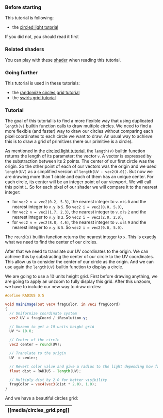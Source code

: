 ### Before starting

This tutorial is following:
- the [circled light tutorial](Circled-light)

If you did not, you should read it first

### Related shaders

You can play with these [shader]() when reading this tutorial.

### Going further

This tutorial is used in these tutorials:
- the [randomize circles grid tutorial](Randomize-circles-grid)
- the [swirls grid tutorial](Circles-grid)

### Tutorial

The goal of this tutorial is to find a more flexible way that using
duplicated `length(v)` builtin function calls to draw multiple circles. We
need to find a more flexible (and faster) way to draw our circles without
comparing each pixel coordinates to each circle we want to draw. An usual way
to achieve this is to draw a grid of primitives (here our primitive is a
circle).

As mentioned in the [circled light tutorial](Circled-light), the `length(v)`
builtin function returns the length of its parameter: the vector `v`. A vector
is expressed by the substraction between its 2 points. The center of our first
circle was the origin. So the other point of each of our vectors was the
origin and we used `length(UV)` as a simplified version of
`length(UV - vec2(0.0))`. But now we are drawing more than 1 circle and each
of them has an unique center. For each circle, its center will be an integer
point of our viewport. We will call this point `i`. So for each pixel of our
shader we will compare it to the nearest integer:
- for `vec2 v = vec2(0.2, 5.3)`, the nearest integer to `v.x` is `0` and the
nearest integer to `v.y` is `5`. So `vec2 i = vec2(0.0, 5.0)`,
- for `vec2 v = vec2(1.7, 2.3)`, the nearest integer to `v.x` is `2` and the
nearest integer to `v.y` is `2`. So `vec2 i = vec2(2.0, 2.0)`,
- for `vec2 v = vec2(8.8, 4.6)`, the nearest integer to `v.x` is `9` and the
nearest integer to `v.y` is `5`. So `vec2 i = vec2(9.0, 5.0)`.

The `round(x)` builtin function returns the nearest integer to `x`. This is
exactly what we need to find the center of our circles.

After that we need to translate our UV coordinates to the origin. We can
achieve this by substracting the center of our circle to the UV coordinates.
This allow us to consider the center of our circle as the origin. And we can
use again the `length(UV)` builtin function to display a circle.

We are going to use a 10 units height grid. First before drawing anything, we
are going to apply an unzoom to fully display this grid. After this unzoom, we
have to include our new way to draw circles:

```glsl
#define RADIUS 0.5

void mainImage(out vec4 fragColor, in vec2 fragCoord)
{
  // Uniformize coordinate system
  vec2 UV = fragCoord / iResolution.y;

  // Unzoom to get a 10 units height grid
  UV *= 10.0;

  // Center of the circle
  vec2 center = round(UV);

  // Translate to the origin
  UV -= center;

  // Revert color value and give a radius to the light depending how far the pixel is from the origin
  float dist = RADIUS - length(UV);

  // Multiply dist by 2.0 for better visibility
  fragColor = vec4(vec3(dist * 2.0), 1.0);
}
```

And we have a beautiful circles grid:

|[[media/circles_grid.png]]|
|:--:|

